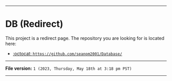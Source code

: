 
***

# DB (Redirect)

This project is a redirect page. The repository you are looking for is located here:

- [:octocat: `https://github.com/seanpm2001/Database/`](https://github.com/seanpm2001/Database/)

***

**File version:** `1 (2023, Thursday, May 18th at 3:18 pm PST)`

***
